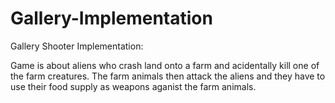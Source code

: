 # Gallery-Implementation
 Gallery Shooter Implementation:

 Game is about aliens who crash land onto a farm and acidentally kill one of the farm creatures. The farm animals then attack the aliens and they have to use their food supply as weapons aganist the farm animals.
